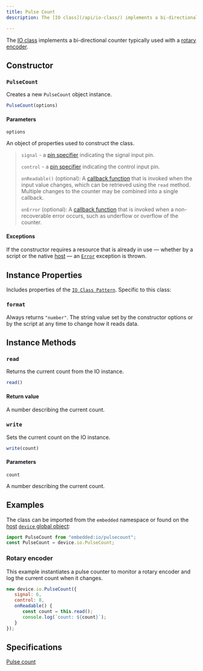 ```yaml
---
title: Pulse Count
description: The [IO class](/api/io-class/) implements a bi-directional counter typically used with a [rotary encoder](https://en.wikipedia.org/wiki/Rotary_encoder).

---
```


The [IO class](/api/io-class/) implements a bi-directional counter typically used with a [rotary encoder](https://en.wikipedia.org/wiki/Rotary_encoder).

## Constructor

### `PulseCount`

Creates a new `PulseCount` object instance.

```js
PulseCount(options)
```

#### Parameters

`options`

An object of properties used to construct the class.

> `signal` - a [pin specifier](/glossary/#pin-speficier) indicating the signal input pin.
>
> `control` - a [pin specifier](/glossary/#pin-speficier) indicating the control input pin.
>
> `onReadable()` (optional): A [callback function](https://developer.mozilla.org/en-US/docs/Glossary/Callback_function) that is invoked when the input value changes, which can be retrieved using the `read` method. Multiple changes to the counter may be combined into a single callback.
>
> `onError` (optional): A [callback function](https://developer.mozilla.org/en-US/docs/Glossary/Callback_function) that is invoked when a non-recoverable error occurs, such as underflow or overflow of the counter.

#### Exceptions

If the constructor requires a resource that is already in use — whether by a script or the native [host](/glossary/#host) — an [`Error`](https://developer.mozilla.org/en-US/docs/Web/JavaScript/Reference/Global_Objects/Error) exception is thrown.

## Instance Properties

Includes properties of the [`IO Class Pattern`](/api/io-class). Specific to this class:

### `format`

Always returns `"number"`. The string value set by the constructor options or by the script at any time to change how it reads data.

## Instance Methods

### `read`

Returns the current count from the IO instance.

```js
read()
```

#### Return value

A number describing the current count.

### `write`

Sets the current count on the IO instance.

```js
write(count)
```

#### Parameters

`count`

A number describing the current count.

## Examples

The class can be imported from the `embedded` namespace or found on the [host](/glossary/#host) [`device` global object](/api/host-provider):

```js
import PulseCount from "embedded:io/pulsecount";
const PulseCount = device.io.PulseCount;
```

### Rotary encoder

This example instantiates a pulse counter to monitor a rotary encoder and log the current count when it changes.

```js
new device.io.PulseCount({
   signal: 6,
   control: 8,
   onReadable() {
      const count = this.read();
      console.log(`count: ${count}`);
   }
});
```

## Specifications

[Pulse count](https://419.ecma-international.org/#-10-io-classes-pulse-count)


